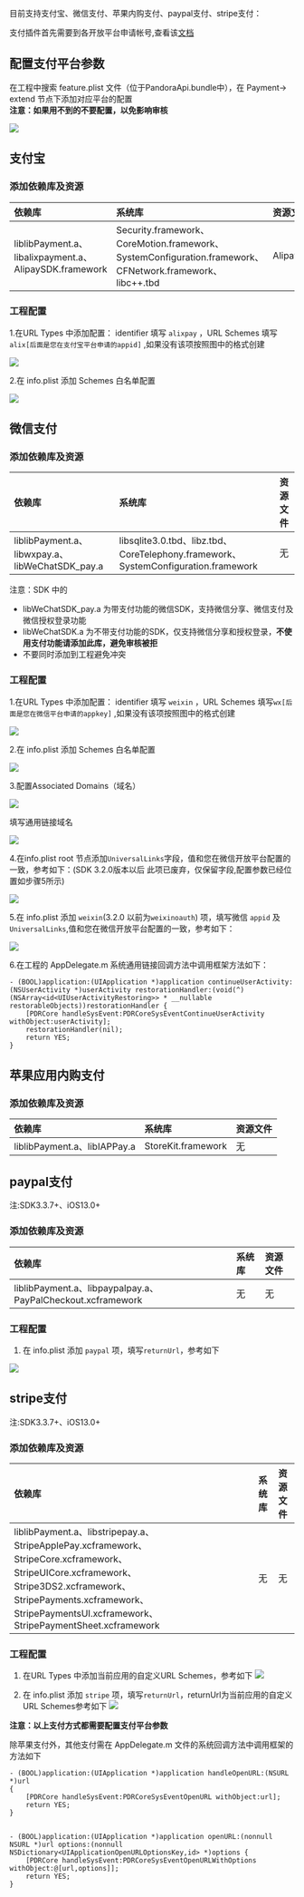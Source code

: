 目前支持支付宝、微信支付、苹果内购支付、paypal支付、stripe支付：

支付插件首先需要到各开放平台申请帐号,查看该[文档](http://ask.dcloud.net.cn/article/71)

## 配置支付平台参数

在工程中搜索 feature.plist 文件（位于PandoraApi.bundle中），在 Payment-> extend 节点下添加对应平台的配置<br>
**注意：如果用不到的不要配置，以免影响审核**

![](https://native-res.dcloud.net.cn/images/uniapp/nativedocs/iOS/payment_feature.png)


## 支付宝

### 添加依赖库及资源

|依赖库|系统库|资源文件|
|:--|:--|:--|
|liblibPayment.a、libalixpayment.a、AlipaySDK.framework|Security.framework、CoreMotion.framework、SystemConfiguration.framework、CFNetwork.framework、libc++.tbd|AlipaySDK.bundle|

### 工程配置
1.在URL Types 中添加配置： identifier 填写 `alixpay` ，URL Schemes 填写 `alix[后面是您在支付宝平台申请的appid]` ,如果没有该项按照图中的格式创建

![](https://ask.dcloud.net.cn/uploads/article/20200415/e99c7479d3ff7ebbd6063e5687bcaeac.png)

2.在 info.plist 添加 Schemes 白名单配置

![](https://ask.dcloud.net.cn/uploads/article/20200415/2547027bea852aa761c90363aed36688.png)

## 微信支付

### 添加依赖库及资源
| 依赖库 | 系统库 | 资源文件 |
|  :--  |  :--  |  :--  |
|liblibPayment.a、libwxpay.a、libWeChatSDK_pay.a | libsqlite3.0.tbd、libz.tbd、CoreTelephony.framework、SystemConfiguration.framework| 无 |

注意：SDK 中的 

- libWeChatSDK_pay.a 为带支付功能的微信SDK，支持微信分享、微信支付及微信授权登录功能
- libWeChatSDK.a 为不带支付功能的SDK，仅支持微信分享和授权登录，**不使用支付功能请添加此库，避免审核被拒**
- 不要同时添加到工程避免冲突

### 工程配置
1.在URL Types 中添加配置： identifier 填写 `weixin` ，URL Schemes 填写`wx[后面是您在微信平台申请的appkey]` ,如果没有该项按照图中的格式创建

![](https://ask.dcloud.net.cn/uploads/article/20200415/c12811edad437d8ce204cbdc8ac72803.png)

2.在 info.plist 添加 Schemes 白名单配置

![](https://ask.dcloud.net.cn/uploads/article/20191203/7bc7afb901b0c2a7b8f057be5cc81a89.png)

3.配置Associated Domains（域名）

![](https://ask.dcloud.net.cn/uploads/article/20191024/2d348820422e3b02d8a65b8f6c6cd830.png)

填写通用链接域名

![](https://ask.dcloud.net.cn/uploads/article/20191024/0221225d811e93279784d3235a32d055.png)

4.在info.plist root 节点添加`UniversalLinks`字段，值和您在微信开放平台配置的一致，参考如下：(SDK 3.2.0版本以后 此项已废弃，仅保留字段,配置参数已经位置如步骤5所示)

![](https://ask.dcloud.net.cn/uploads/article/20191016/dfc79b582f04429a83bc2640ec26b2e2.png)

5.在 info.plist 添加 `weixin`(3.2.0 以前为`weixinoauth`) 项，填写微信 `appid` 及 `UniversalLinks`,值和您在微信开放平台配置的一致，参考如下：

![](https://native-res.dcloud.net.cn/images/uniapp/oauth/weixin_plist.png)

6.在工程的 AppDelegate.m 系统通用链接回调方法中调用框架方法如下：

```
- (BOOL)application:(UIApplication *)application continueUserActivity:(NSUserActivity *)userActivity restorationHandler:(void(^)(NSArray<id<UIUserActivityRestoring>> * __nullable restorableObjects))restorationHandler {
    [PDRCore handleSysEvent:PDRCoreSysEventContinueUserActivity withObject:userActivity];
    restorationHandler(nil);
    return YES;
}
```

## 苹果应用内购支付

### 添加依赖库及资源

| 依赖库 | 系统库 | 资源文件 |
|  :--  |  :--  |  :--  |
|liblibPayment.a、libIAPPay.a| StoreKit.framework| 无 |

## paypal支付
注:SDK3.3.7+、iOS13.0+

### 添加依赖库及资源

|依赖库|系统库|资源文件|
|:--|:--|:--|
|liblibPayment.a、libpaypalpay.a、PayPalCheckout.xcframework|无|无|

### 工程配置
1. 在 info.plist 添加 `paypal` 项，填写`returnUrl`，参考如下

![](https://native-res.dcloud.net.cn/images/uniapp/nativedocs/iOS/payment_paypal_returnurl.png)

## stripe支付
注:SDK3.3.7+、iOS13.0+

### 添加依赖库及资源

|依赖库|系统库|资源文件|
|:--|:--|:--|
|liblibPayment.a、libstripepay.a、StripeApplePay.xcframework、StripeCore.xcframework、StripeUICore.xcframework、Stripe3DS2.xcframework、StripePayments.xcframework、StripePaymentsUI.xcframework、StripePaymentSheet.xcframework|无|无|

### 工程配置
1. 在URL Types 中添加当前应用的自定义URL Schemes，参考如下
![](https://native-res.dcloud.net.cn/images/uniapp/nativedocs/iOS/payment_stripe_urlscheme.png)

2. 在 info.plist 添加 `stripe` 项，填写`returnUrl`，returnUrl为当前应用的自定义URL Schemes参考如下
![](https://native-res.dcloud.net.cn/images/uniapp/nativedocs/iOS/payment_stripe_returnurl.png)





 **注意：以上支付方式都需要配置支付平台参数**

除苹果支付外，其他支付需在 AppDelegate.m 文件的系统回调方法中调用框架的方法如下

```
- (BOOL)application:(UIApplication *)application handleOpenURL:(NSURL *)url
{
    [PDRCore handleSysEvent:PDRCoreSysEventOpenURL withObject:url];
    return YES;
}


- (BOOL)application:(UIApplication *)application openURL:(nonnull NSURL *)url options:(nonnull NSDictionary<UIApplicationOpenURLOptionsKey,id> *)options {
    [PDRCore handleSysEvent:PDRCoreSysEventOpenURLWithOptions withObject:@[url,options]];
    return YES;
}

```
